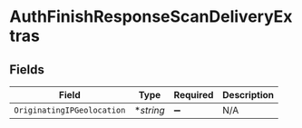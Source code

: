 # AuthFinishResponseScanDeliveryExtras


## Fields

| Field                      | Type                       | Required                   | Description                |
| -------------------------- | -------------------------- | -------------------------- | -------------------------- |
| `OriginatingIPGeolocation` | **string*                  | :heavy_minus_sign:         | N/A                        |
